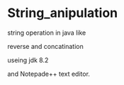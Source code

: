 # String_anipulation
string operation in java like

reverse and concatination

useing jdk 8.2

and Notepade++ text editor.
